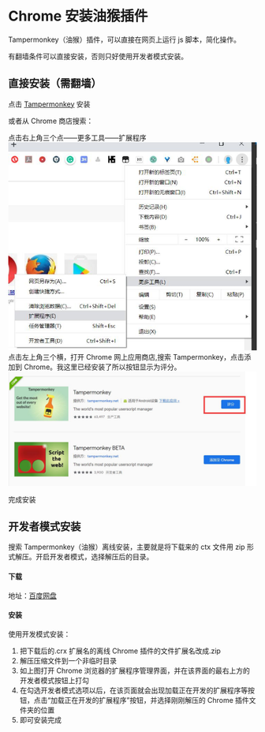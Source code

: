 # Chrome 安装油猴插件

Tampermonkey（油猴）插件，可以直接在网页上运行 js 脚本，简化操作。

有翻墙条件可以直接安装，否则只好使用开发者模式安装。

## 直接安装（需翻墙）

点击 [Tampermonkey](https://chrome.google.com/webstore/detail/tampermonkey/dhdgffkkebhmkfjojejmpbldmpobfkfo) 安装

或者从 Chrome 商店搜索：

点击右上角三个点——更多工具——扩展程序
![](../pic/google1.jpg)
点击左上角三个横，打开 Chrome 网上应用商店,搜索 Tampermonkey，点击添加到 Chrome。我这里已经安装了所以按钮显示为评分。
![](../pic/google2.jpg)

完成安装

## 开发者模式安装

搜索 Tampermonkey（油猴）离线安装，主要就是将下载来的 ctx 文件用 zip 形式解压。开启开发者模式，选择解压后的目录。

#### 下载

地址：[百度网盘](https://pan.baidu.com/s/1ylmQULE29O8tgcxtAbDUgQ)

#### 安装

使用开发模式安装：

1. 把下载后的.crx 扩展名的离线 Chrome 插件的文件扩展名改成.zip
2. 解压压缩文件到一个非临时目录
3. 如上图打开 Chrome 浏览器的扩展程序管理界面，并在该界面的最右上方的开发者模式按钮上打勾
4. 在勾选开发者模式选项以后，在该页面就会出现加载正在开发的扩展程序等按钮，点击“加载正在开发的扩展程序”按钮，并选择刚刚解压的 Chrome 插件文件夹的位置
5. 即可安装完成
